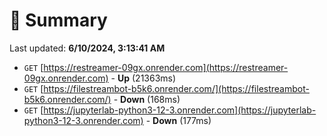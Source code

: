 # 📖 Summary
Last updated: **6/10/2024, 3:13:41 AM**

- `GET` [https://restreamer-09gx.onrender.com](https://restreamer-09gx.onrender.com) - **Up** (21363ms)
- `GET` [https://filestreambot-b5k6.onrender.com/](https://filestreambot-b5k6.onrender.com/) - **Down** (168ms)
- `GET` [https://jupyterlab-python3-12-3.onrender.com](https://jupyterlab-python3-12-3.onrender.com) - **Down** (177ms)
